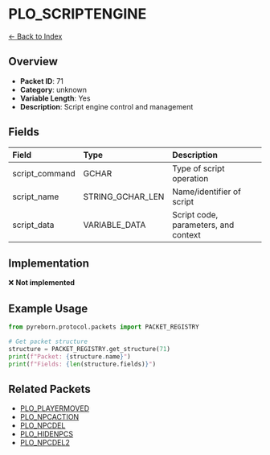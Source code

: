 # PLO_SCRIPTENGINE

[← Back to Index](../index.md)

## Overview

- **Packet ID**: 71
- **Category**: unknown
- **Variable Length**: Yes
- **Description**: Script engine control and management

## Fields

| Field | Type | Description |
|:------|:-----|:------------|
| script_command | GCHAR | Type of script operation |
| script_name | STRING_GCHAR_LEN | Name/identifier of script |
| script_data | VARIABLE_DATA | Script code, parameters, and context |

## Implementation

❌ **Not implemented**

## Example Usage

```python
from pyreborn.protocol.packets import PACKET_REGISTRY

# Get packet structure
structure = PACKET_REGISTRY.get_structure(71)
print(f"Packet: {structure.name}")
print(f"Fields: {len(structure.fields)}")
```

## Related Packets

- [PLO_PLAYERMOVED](PLO_PLAYERMOVED.md)
- [PLO_NPCACTION](PLO_NPCACTION.md)
- [PLO_NPCDEL](PLO_NPCDEL.md)
- [PLO_HIDENPCS](PLO_HIDENPCS.md)
- [PLO_NPCDEL2](PLO_NPCDEL2.md)
